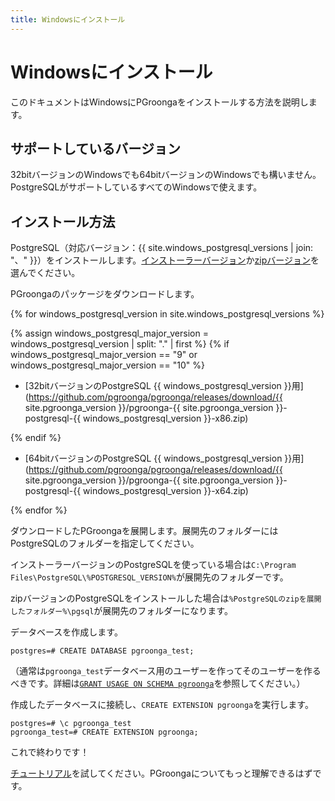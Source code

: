 ```yaml
---
title: Windowsにインストール
---
```


# Windowsにインストール

このドキュメントはWindowsにPGroongaをインストールする方法を説明します。

## サポートしているバージョン

32bitバージョンのWindowsでも64bitバージョンのWindowsでも構いません。PostgreSQLがサポートしているすべてのWindowsで使えます。

## インストール方法

PostgreSQL（対応バージョン：{{ site.windows_postgresql_versions | join: "、" }}）をインストールします。[インストーラーバージョン][windows-postgresql-download-installer]か[zipバージョン][windows-postgresql-download-zip]を選んでください。

PGroongaのパッケージをダウンロードします。

{% for windows_postgresql_version in site.windows_postgresql_versions %}

{% assign windows_postgresql_major_version = windows_postgresql_version | split: "." | first %}
{% if windows_postgresql_major_version == "9" or
      windows_postgresql_major_version == "10" %}

  * [32bitバージョンのPostgreSQL {{ windows_postgresql_version }}用](https://github.com/pgroonga/pgroonga/releases/download/{{ site.pgroonga_version }}/pgroonga-{{ site.pgroonga_version }}-postgresql-{{ windows_postgresql_version }}-x86.zip)

{% endif %}

  * [64bitバージョンのPostgreSQL {{ windows_postgresql_version }}用](https://github.com/pgroonga/pgroonga/releases/download/{{ site.pgroonga_version }}/pgroonga-{{ site.pgroonga_version }}-postgresql-{{ windows_postgresql_version }}-x64.zip)

{% endfor %}

ダウンロードしたPGroongaを展開します。展開先のフォルダーにはPostgreSQLのフォルダーを指定してください。

インストーラーバージョンのPostgreSQLを使っている場合は`C:\Program Files\PostgreSQL\%POSTGRESQL_VERSION%`が展開先のフォルダーです。

zipバージョンのPostgreSQLをインストールした場合は`%PostgreSQLのzipを展開したフォルダー%\pgsql`が展開先のフォルダーになります。

データベースを作成します。

```text
postgres=# CREATE DATABASE pgroonga_test;
```

（通常は`pgroonga_test`データベース用のユーザーを作ってそのユーザーを作るべきです。詳細は[`GRANT USAGE ON SCHEMA pgroonga`](../reference/grant-usage-on-schema-pgroonga.html)を参照してください。）

作成したデータベースに接続し、`CREATE EXTENSION pgroonga`を実行します。

```text
postgres=# \c pgroonga_test
pgroonga_test=# CREATE EXTENSION pgroonga;
```

これで終わりです！

[チュートリアル](../tutorial/)を試してください。PGroongaについてもっと理解できるはずです。

[windows-postgresql-download-installer]: https://www.enterprisedb.com/downloads/postgres-postgresql-downloads
[windows-postgresql-download-zip]: https://www.enterprisedb.com/download-postgresql-binaries
